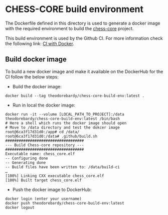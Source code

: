 # CHESS-CORE build environment

The Dockerfile defined in this directory is used to generate a docker image with the required environment to build the [chess-core](https://github.com/Theodore-Bardy/chess-core) project.

This build environment is used by the Github CI. For more information check the following link: [CI with Docker](https://docs.docker.com/build/ci/).

## Build docker image

To build a new docker image and make it available on the DockerHub for the CI follow the below steps:

 - Build the docker image:
```Shell
docker build --tag theodorebardy/chess-core-build-env:latest .
```

 - Run in local the docker image:
```Shell
docker run -it --volume [LOCAL_PATH_TO_PROJECT]:/data theodorebardy/chess-core-build-env:latest /bin/bash
# Here a shell which runs the docker image should open
# Move to /data directory and test the dokcer image
root@6ca3f17d31d0:/app# cd /data/
root@6ca3f17d31d0:/data# .github/build.sh 
###################################
--- Build Chess-core repository ---
###################################
Executable name: chess_core.elf
-- Configuring done
-- Generating done
-- Build files have been written to: /data/build-ci
…
[100%] Linking CXX executable chess_core.elf
[100%] Built target chess_core.elf

```

 - Push the docker image to DockerHub:
```Shell
docker login (enter your username)
docker push theodorebardy/chess-core-build-env:latest
docker logout
```
